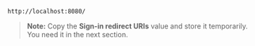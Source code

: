 `http://localhost:8080/`
  > **Note:** Copy the **Sign-in redirect URIs** value and store it temporarily. You need it in the next section.
